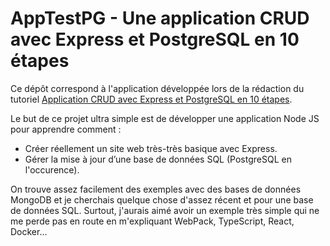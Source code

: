 # AppTestPG - Une application CRUD avec Express et PostgreSQL en 10 étapes

Ce dépôt correspond à l'application développée lors de la rédaction du tutoriel
[Application CRUD avec Express et PostgreSQL en 10
étapes](https://blog.pagesd.info/2019/09/21/crud-avec-express-postgresql-10-etapes/).

Le but de ce projet ultra simple est de développer une application Node JS pour
apprendre comment :

* Créer réellement un site web très-très basique avec Express.
* Gérer la mise à jour d’une base de données SQL (PostgreSQL en l'occurence).

On trouve assez facilement des exemples avec des bases de données MongoDB et je
cherchais quelque chose d'assez récent et pour une base de données SQL. Surtout,
j'aurais aimé avoir un exemple très simple qui ne me perde pas en route en
m'expliquant WebPack, TypeScript, React, Docker...
